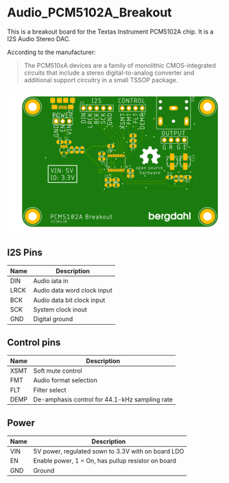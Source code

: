 # Audio_PCM5102A_Breakout

This is a breakout board for the Textas Instrument PCM5102A chip. It is a I2S Audio Stereo DAC.

According to the manufacturer:

>The PCM510xA devices are a family of monolithic
CMOS-integrated circuits that include a stereo digital-to-analog converter and additional support circuitry in
a small TSSOP package.

![Image of PCB](assets/PCM5102A_Breakout.png "PCB")

## I2S Pins

Name | Description
---- | ----
DIN | Audio iata in
LRCK | Audio data word clock input
BCK | Audio data bit clock input
SCK | System clock inout
GND | Digital ground

## Control pins
Name | Description
---- | ----
XSMT | Soft mute control
FMT | Audio format selection
FLT | Filter select
DEMP | De-amphasis control for 44.1-kHz sampling rate

## Power
Name | Description
---- | ----
VIN | 5V power, regulated sown to 3.3V with on board LDO
EN | Enable power, 1 = On, has pullup resistor on board
GND | Ground
